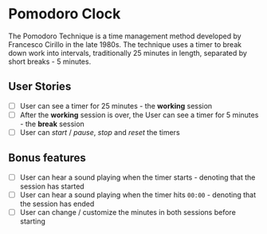 # Pomodoro Clock

The Pomodoro Technique is a time management method developed by Francesco Cirillo in the late 1980s. The technique uses a timer to break down work into intervals, traditionally 25 minutes in length, separated by short breaks - 5 minutes.

## User Stories

- [ ] User can see a timer for 25 minutes - the **working** session
- [ ] After the **working** session is over, the User can see a timer for 5 minutes - the **break** session
- [ ] User can _start_ / _pause_, _stop_ and _reset_ the timers

## Bonus features

- [ ] User can hear a sound playing when the timer starts - denoting that the session has started
- [ ] User can hear a sound playing when the timer hits `00:00` - denoting that the session has ended
- [ ] User can change / customize the minutes in both sessions before starting
